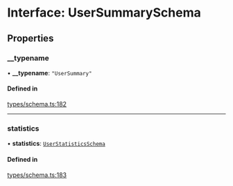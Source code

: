# Interface: UserSummarySchema

## Properties

### \_\_typename

• **\_\_typename**: ``"UserSummary"``

#### Defined in

[types/schema.ts:182](https://github.com/bhavjitChauhan/khan-api/blob/b7f7b44b/src/types/schema.ts#L182)

___

### statistics

• **statistics**: [`UserStatisticsSchema`](api/interfaces/UserStatisticsSchema.md)

#### Defined in

[types/schema.ts:183](https://github.com/bhavjitChauhan/khan-api/blob/b7f7b44b/src/types/schema.ts#L183)
